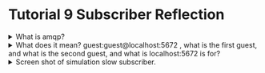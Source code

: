 # Tutorial 9 Subscriber Reflection

<details>
<summary>What is amqp?</summary>

> AMQP adalah singkatan dari Advanced Message Queuing Protocol. AMQP adalah sebuah protokol standar untuk message queue yang memungkinkan aplikasi-aplikasi yang berbeda untuk saling mengirim dan menerima pesan secara reliable, bahkan jika aplikasi itu dibuat dengan bahasa pemrograman yang berbeda-beda atau berjalan di server yang berbeda. Biasanya AMQP digunakan dalam sistem asynchronous messaging untuk membangun aplikasi skala besar yang butuh komunikasi antar komponen tanpa harus selalu online secara bersamaan. Salah satu implementasi AMQP yang populer adalah RabbitMQ.

</details>

<details>
<summary>What does it mean? guest:guest@localhost:5672 , what is the first guest, and what is the second guest, and what is localhost:5672 is for?</summary>

> Format itu adalah URL connection string untuk menghubungkan ke server AMQP, yaitu guest pertama adalah username dan guest kedua adalah password. Jadi ini artinya kita login ke server AMQP menggunakan username: guest dan password: guest. Dan localhost berarti kita menjalankan itu di lingkungan lokal.

</details>

<details>
<summary>Screen shot of simulation slow subscriber.</summary>

> ![Alt text](<Screenshot 2025-05-08 at 20.27.34.png>)

> Bisa dilihat, baris thread::sleep(ten_millis); menyuruh program pause selama ten_millis, yang isinya 1000 milidetik = 1 detik. Artinya, setiap kali subscriber menerima satu event dari publisher, dia pause 1 detik sebelum lanjut print pesan.

</details>